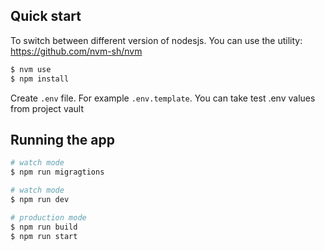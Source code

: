 ## Quick start
To switch between different version of nodesjs. You can use the utility:
https://github.com/nvm-sh/nvm
```bash
$ nvm use
$ npm install
```
Create `.env` file. For example `.env.template`. You can take test .env values from project vault

## Running the app

```bash
# watch mode
$ npm run migragtions

# watch mode
$ npm run dev

# production mode
$ npm run build
$ npm run start
```

